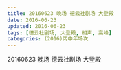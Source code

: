 ```yaml
---
title: 20160623 晚场 德云社剧场 大登殿
date: 2016-06-23
updated: 2016-06-23
tags: [德云社剧场, 大登殿, 相声, 高峰] 
categories: (2016)丙申年场次 
---
```

20160623 晚场 德云社剧场 大登殿
